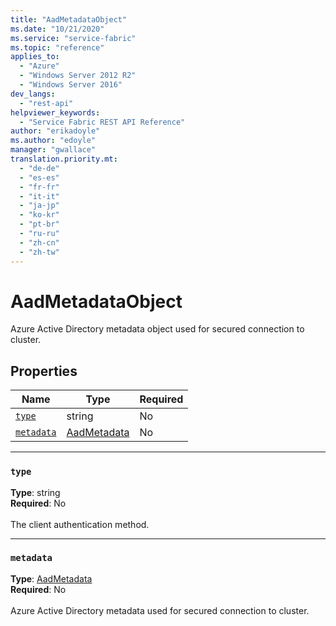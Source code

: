 ```yaml
---
title: "AadMetadataObject"
ms.date: "10/21/2020"
ms.service: "service-fabric"
ms.topic: "reference"
applies_to: 
  - "Azure"
  - "Windows Server 2012 R2"
  - "Windows Server 2016"
dev_langs: 
  - "rest-api"
helpviewer_keywords: 
  - "Service Fabric REST API Reference"
author: "erikadoyle"
ms.author: "edoyle"
manager: "gwallace"
translation.priority.mt: 
  - "de-de"
  - "es-es"
  - "fr-fr"
  - "it-it"
  - "ja-jp"
  - "ko-kr"
  - "pt-br"
  - "ru-ru"
  - "zh-cn"
  - "zh-tw"
---
```

# AadMetadataObject

Azure Active Directory metadata object used for secured connection to cluster.

## Properties
| Name | Type | Required |
| --- | --- | --- |
| [`type`](#type) | string | No |
| [`metadata`](#metadata) | [AadMetadata](sfclient-v72-model-aadmetadata.md) | No |

____
### `type`
__Type__: string <br/>
__Required__: No<br/>
<br/>
The client authentication method.

____
### `metadata`
__Type__: [AadMetadata](sfclient-v72-model-aadmetadata.md) <br/>
__Required__: No<br/>
<br/>
Azure Active Directory metadata used for secured connection to cluster.
